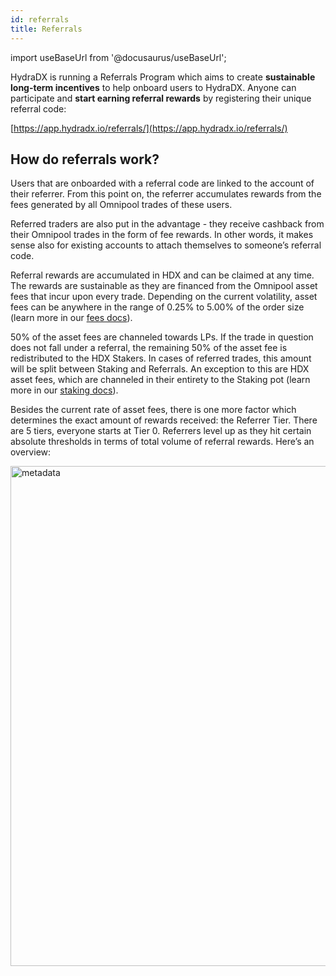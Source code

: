 ```yaml
---
id: referrals
title: Referrals
---
```


import useBaseUrl from '@docusaurus/useBaseUrl';

HydraDX is running a Referrals Program which aims to create **sustainable long-term incentives** to help onboard users to HydraDX. Anyone can participate and **start earning referral rewards** by registering their unique referral code:

[https://app.hydradx.io/referrals/](https://app.hydradx.io/referrals/)

## How do referrals work?
Users that are onboarded with a referral code are linked to the account of their referrer. From this point on, the referrer accumulates rewards from the fees generated by all Omnipool trades of these users.

Referred traders are also put in the advantage - they receive cashback from their Omnipool trades in the form of fee rewards. In other words, it makes sense also for existing accounts to attach themselves to someone’s referral code.

Referral rewards are accumulated in HDX and can be claimed at any time. The rewards are sustainable as they are financed from the Omnipool asset fees that incur upon every trade. Depending on the current volatility, asset fees can be anywhere in the range of 0.25% to 5.00% of the order size (learn more in our [fees docs](/fees#asset-fee)).

50% of the asset fees are channeled towards LPs. If the trade in question does not fall under a referral, the remaining 50% of the asset fee is redistributed to the HDX Stakers. In cases of referred trades, this amount will be split between Staking and Referrals. An exception to this are HDX asset fees, which are channeled in their entirety to the Staking pot (learn more in our [staking docs](/staking)).

Besides the current rate of asset fees, there is one more factor which determines the exact amount of rewards received: the Referrer Tier. There are 5 tiers, everyone starts at Tier 0. Referrers level up as they hit certain absolute thresholds in terms of total volume of referral rewards. Here’s an overview:

<div style={{textAlign: 'center'}}>
  <img alt="metadata" src={useBaseUrl('/referrals/rewards.jpg')} width="800px" />
</div>
